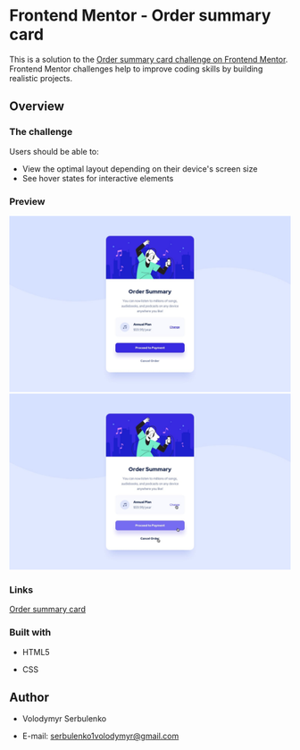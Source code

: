 # Frontend Mentor - Order summary card

This is a solution to the [Order summary card challenge on Frontend Mentor](https://www.frontendmentor.io/challenges/order-summary-component-QlPmajDUj). Frontend Mentor challenges help to improve coding skills by building realistic projects.

## Overview

### The challenge

Users should be able to:

- View the optimal layout depending on their device's screen size
- See hover states for interactive elements

  
### Preview

![](./design/desktop-design.jpg)
![](./design/active-states.jpg)

### Links

[Order summary card](https://vvv-sss.github.io/order-summary-component/)

### Built with

- HTML5

- CSS

## Author

  
- Volodymyr Serbulenko

- E-mail: serbulenko1volodymyr@gmail.com
